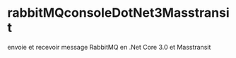 # rabbitMQconsoleDotNet3Masstransit
envoie et recevoir message RabbitMQ en .Net Core 3.0 et Masstransit
